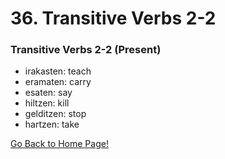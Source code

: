 # 36. Transitive Verbs 2-2

### Transitive Verbs 2-2 (Present)

*   irakasten: teach
*   eramaten: carry
*   esaten: say
*   hiltzen: kill
*   gelditzen: stop
*   hartzen: take

[ Go Back to Home Page!](..)